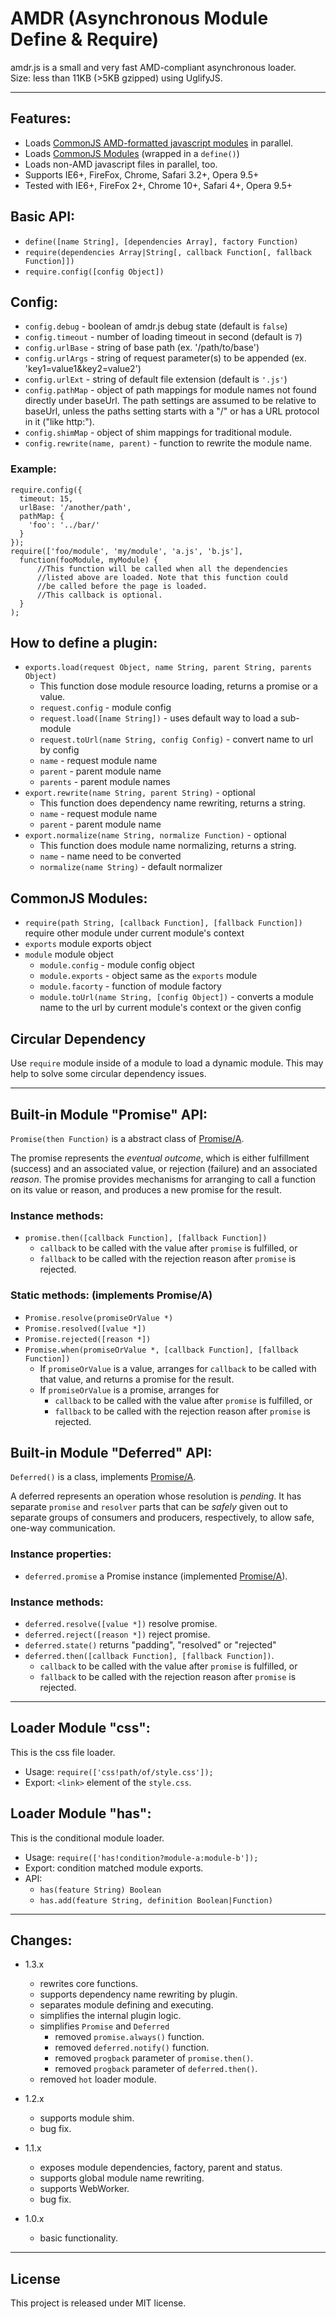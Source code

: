# AMDR (Asynchronous Module Define & Require)
amdr.js is a small and very fast AMD-compliant asynchronous loader.<br>
Size: less than 11KB (>5KB gzipped) using UglifyJS.

----------------------------------------

## Features:
* Loads [CommonJS AMD-formatted javascript modules][1] in parallel.
* Loads [CommonJS Modules][2] (wrapped in a `define()`)
* Loads non-AMD javascript files in parallel, too.
* Supports IE6+, FireFox, Chrome, Safari 3.2+, Opera 9.5+
* Tested with IE6+, FireFox 2+, Chrome 10+, Safari 4+, Opera 9.5+


## Basic API:
* `define([name String], [dependencies Array], factory Function)`
* `require(dependencies Array|String[, callback Function[, fallback Function]])`
* `require.config([config Object])`


## Config:
* `config.debug` - boolean of amdr.js debug state (default is `false`)
* `config.timeout` - number of loading timeout in second (default is `7`)
* `config.urlBase` - string of base path (ex. '/path/to/base')
* `config.urlArgs` - string of request parameter(s) to be appended (ex. 'key1=value1&key2=value2')
* `config.urlExt` - string of default file extension (default is `'.js'`)
* `config.pathMap` - object of path mappings for module names not found directly under baseUrl.
  The path settings are assumed to be relative to baseUrl, unless the paths
  setting starts with a "/" or has a URL protocol in it ("like http:").
* `config.shimMap` - object of shim mappings for traditional module.
* `config.rewrite(name, parent)` - function to rewrite the module name.

### Example:
    require.config({
      timeout: 15,
      urlBase: '/another/path',
      pathMap: {
        'foo': '../bar/'
      }
    });
    require(['foo/module', 'my/module', 'a.js', 'b.js'],
      function(fooModule, myModule) {
          //This function will be called when all the dependencies
          //listed above are loaded. Note that this function could
          //be called before the page is loaded.
          //This callback is optional.
      }
    );


## How to define a plugin:
* `exports.load(request Object, name String, parent String, parents Object)`
  + This function dose module resource loading, returns a promise or a value.
  + `request.config` - module config
  + `request.load([name String])` - uses default way to load a sub-module
  + `request.toUrl(name String, config Config)` - convert name to url by config
  + `name` - request module name
  + `parent` - parent module name
  + `parents` - parent module names
* `export.rewrite(name String, parent String)` - optional
  + This function does dependency name rewriting, returns a string.
  + `name` - request module name
  + `parent` - parent module name
* `export.normalize(name String, normalize Function)` - optional
  + This function does module name normalizing, returns a string.
  + `name` - name need to be converted
  + `normalize(name String)` - default normalizer


## CommonJS Modules:
* `require(path String, [callback Function], [fallback Function])` require other module under current module's context
* `exports` module exports object
* `module` module object
  + `module.config` - module config object
  + `module.exports` - object same as the `exports` module
  + `module.facorty` - function of module factory
  + `module.toUrl(name String, [config Object])` - converts a module name to the url by current module's context or the given config


## Circular Dependency
Use `require` module inside of a module to load a dynamic module.
This may help to solve some circular dependency issues.

----------------------------------------

## Built-in Module "Promise" API:

`Promise(then Function)` is a abstract class of [Promise/A][3].

The promise represents the *eventual outcome*, which is either fulfillment (success) and an associated value, or rejection (failure) and an associated *reason*.
The promise provides mechanisms for arranging to call a function on its value or reason, and produces a new promise for the result.

### Instance methods:
* `promise.then([callback Function], [fallback Function])`
  + `callback` to be called with the value after `promise` is fulfilled, or
  + `fallback` to be called with the rejection reason after `promise` is rejected.

### Static methods: (implements Promise/A)
* `Promise.resolve(promiseOrValue *)`
* `Promise.resolved([value *])`
* `Promise.rejected([reason *])`
* `Promise.when(promiseOrValue *, [callback Function], [fallback Function])`
  + If `promiseOrValue` is a value, arranges for `callback` to be called with that value, and returns a promise for the result.
  + If `promiseOrValue` is a promise, arranges for
    - `callback` to be called with the value after `promise` is fulfilled, or
    - `fallback` to be called with the rejection reason after `promise` is rejected.


## Built-in Module "Deferred" API:

`Deferred()` is a class, implements [Promise/A][3].

A deferred represents an operation whose resolution is *pending*.
It has separate `promise` and `resolver` parts that can be *safely* given out to separate groups of consumers and producers, respectively, to allow safe, one-way communication.

### Instance properties:
* `deferred.promise` a Promise instance (implemented [Promise/A][3]).

### Instance methods:
* `deferred.resolve([value *])` resolve promise.
* `deferred.reject([reason *])` reject promise.
* `deferred.state()` returns "padding", "resolved" or "rejected"
* `deferred.then([callback Function], [fallback Function])`.
  + `callback` to be called with the value after `promise` is fulfilled, or
  + `fallback` to be called with the rejection reason after `promise` is rejected.

----------------------------------------

## Loader Module "css":
This is the css file loader.
* Usage: `require(['css!path/of/style.css']);`
* Export: `<link>` element of the `style.css`.


## Loader Module "has":
This is the conditional module loader.
* Usage: `require(['has!condition?module-a:module-b']);`
* Export: condition matched module exports.
* API:
  * `has(feature String) Boolean`
  * `has.add(feature String, definition Boolean|Function)`

----------------------------------------

## Changes:
* 1.3.x
  + rewrites core functions.
  + supports dependency name rewriting by plugin.
  + separates module defining and executing.
  + simplifies the internal plugin logic.
  + simplifies `Promise` and `Deferred`
    - removed `promise.always()` function.
    - removed `deferred.notify()` function.
    - removed `progback` parameter of `promise.then()`.
    - removed `progback` parameter of `deferred.then()`.
  + removed `hot` loader module.

* 1.2.x
  + supports module shim.
  + bug fix.

* 1.1.x
  + exposes module dependencies, factory, parent and status.
  + supports global module name rewriting.
  + supports WebWorker.
  + bug fix.

* 1.0.x
  + basic functionality.

----------------------------------------

## License
This project is released under MIT license.


[1]: http://wiki.commonjs.org/wiki/Modules/AsynchronousDefinition	"AMD Module"
[2]: http://wiki.commonjs.org/wiki/Modules/1.1	"CommonJS Module"
[3]: http://wiki.commonjs.org/wiki/Promises/A	"Promise/A"
